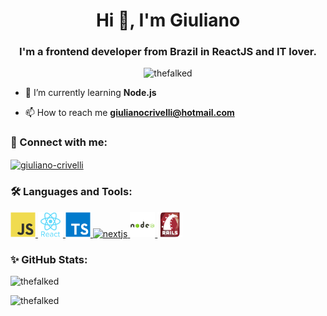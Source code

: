 <h1 align="center">Hi 👋, I'm Giuliano</h1>
<h3 align="center">I'm a frontend developer from Brazil in ReactJS and IT lover.</h3>

<p align="center">
  <img src="https://komarev.com/ghpvc/?username=thefalked&label=Profile%20views&colorblueviolet&style=flat" alt="thefalked" />
</p>

- 🌱 I’m currently learning **Node.js**

- 📫 How to reach me **giulianocrivelli@hotmail.com**

<h3 align="left">📱 Connect with me:</h3>
<p align="left">
  <a href="https://linkedin.com/in/giuliano-crivelli" target="blank">
    <img align="center" src="https://raw.githubusercontent.com/rahuldkjain/github-profile-readme-generator/master/src/images/icons/Social/linked-in-alt.svg" 
    alt="giuliano-crivelli" height="30" width="40" />
  </a>
</p>

<h3 align="left">🛠 Languages and Tools:</h3>
<p align="left">
  <a href="https://developer.mozilla.org/en-US/docs/Web/JavaScript" target="_blank">
    <img src="https://raw.githubusercontent.com/devicons/devicon/master/icons/javascript/javascript-original.svg" alt="javascript" width="40" height="40" />
  </a>
  <a href="https://reactjs.org/" target="_blank">
    <img src="https://raw.githubusercontent.com/devicons/devicon/master/icons/react/react-original-wordmark.svg" alt="react" width="40" height="40" />
  </a>
  <a href="https://www.typescriptlang.org/" target="_blank">
    <img src="https://raw.githubusercontent.com/devicons/devicon/master/icons/typescript/typescript-original.svg" alt="typescript" width="40" height="40" />
  </a>
  <a href="https://nextjs.org/" target="_blank">
    <img src="https://cdn.worldvectorlogo.com/logos/nextjs-3.svg" alt="nextjs" width="40" height="40" />
  </a>
  <a href="https://nodejs.org" target="_blank">
    <img src="https://raw.githubusercontent.com/devicons/devicon/master/icons/nodejs/nodejs-original-wordmark.svg" alt="nodejs" width="40" height="40" />
  </a>
  <a href="https://rubyonrails.org" target="_blank">
    <img src="https://raw.githubusercontent.com/devicons/devicon/master/icons/rails/rails-original-wordmark.svg" alt="rails" width="40" height="40" />
  </a>
</p>

<h3 align="left">✨ GitHub Stats:</h3>

<p align="left">
  <img src="https://github-readme-stats.vercel.app/api/top-langs?username=thefalked&show_icons=true&locale=en&layout=compact&theme=tokyonight" alt="thefalked" />
</p>

<p align="left">
  <img src="https://github-readme-stats.vercel.app/api?username=thefalked&show_icons=true&locale=en&theme=tokyonight" alt="thefalked" />
</p>
